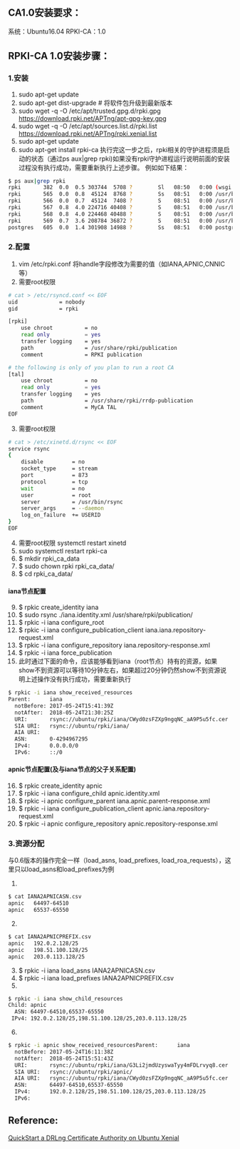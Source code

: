 ## CA1.0安装要求：
系统：Ubuntu16.04
RPKI-CA：1.0

## RPKI-CA 1.0安装步骤：
### 1.安装
1. sudo apt-get update
2. sudo apt-get dist-upgrade	# 将软件包升级到最新版本
3. sudo wget -q -O /etc/apt/trusted.gpg.d/rpki.gpg https://download.rpki.net/APTng/apt-gpg-key.gpg
4. sudo wget -q -O /etc/apt/sources.list.d/rpki.list https://download.rpki.net/APTng/rpki.xenial.list
5. sudo apt-get update
6. sudo apt-get install rpki-ca
执行完这一步之后，rpki相关的守护进程须是启动的状态（通过ps aux|grep rpki)如果没有rpki守护进程运行说明前面的安装过程没有执行成功，需要重新执行上述步骤。
例如如下结果：
```bash
$ ps aux|grep rpki
rpki       382  0.0  0.5 303744  5708 ?        Sl   08:50   0:00 (wsgi:rpkigui)    -k start
rpki       565  0.0  0.8  45124  8768 ?        Ss   08:51   0:00 /usr/bin/python /usr/lib/rpki/rpki-nanny
rpki       566  0.0  0.7  45124  7408 ?        S    08:51   0:00 /usr/bin/python /usr/lib/rpki/rpki-nanny
rpki       567  0.8  4.0 224716 40408 ?        S    08:51   0:00 /usr/bin/python /usr/lib/rpki/irdbd --foreground
rpki       568  0.8  4.0 224468 40488 ?        S    08:51   0:00 /usr/bin/python /usr/lib/rpki/rpkid --foreground
rpki       569  0.7  3.6 208784 36872 ?        S    08:51   0:00 /usr/bin/python /usr/lib/rpki/pubd --foreground
postgres   605  0.0  1.4 301908 14988 ?        Ss   08:51   0:00 postgres: rpki rpki [local] idle
```

### 2.配置
1. vim /etc/rpki.conf
将handle字段修改为需要的值（如IANA,APNIC,CNNIC等）
2. 需要root权限 
```bash
# cat > /etc/rsyncd.conf << EOF
uid             = nobody
gid             = rpki

[rpki]
    use chroot          = no
    read only           = yes
    transfer logging    = yes
    path                = /usr/share/rpki/publication
    comment             = RPKI publication

# the following is only of you plan to run a root CA
[tal]
    use chroot          = no
    read only           = yes
    transfer logging    = yes
    path                = /usr/share/rpki/rrdp-publication
    comment             = MyCA TAL
EOF
```
3. 需要root权限
```bash
# cat > /etc/xinetd.d/rsync << EOF
service rsync
{
    disable         = no
    socket_type     = stream
    port            = 873
    protocol        = tcp
    wait            = no
    user            = root
    server          = /usr/bin/rsync
    server_args     = --daemon
    log_on_failure  += USERID
}
EOF
```
4. 需要root权限 systemctl restart xinetd
5. sudo systemctl restart rpki-ca
6. $ mkdir rpki_ca_data
7. $ sudo chown rpki rpki_ca_data/
8. $ cd rpki_ca_data/
#### iana节点配置
9. $ rpkic create_identity iana
10. $ sudo rsync ./iana.identity.xml /usr/share/rpki/publication/                     
11. $ rpkic -i iana configure_root
12. $ rpkic -i iana configure_publication_client iana.iana.repository-request.xml
13. $ rpkic -i iana configure_repository iana.repository-response.xml
14. $ rpkic -i iana force_publication
15. 此时通过下面的命令，应该能够看到iana（root节点）持有的资源，如果show不到资源可以等待10分钟左右，如果超过20分钟仍然show不到资源说明上述操作没有执行成功，需要重新执行
```bash
$ rpkic -i iana show_received_resources
Parent:      iana
  notBefore: 2017-05-24T15:41:39Z
  notAfter:  2018-05-24T21:30:25Z
  URI:       rsync://ubuntu/rpki/iana/CWyd0zsFZXp9ngqNC_aA9P5u5fc.cer
  SIA URI:   rsync://ubuntu/rpki/iana/
  AIA URI:   
  ASN:       0-4294967295
  IPv4:      0.0.0.0/0
  IPv6:      ::/0
```
#### apnic节点配置(及与iana节点的父子关系配置)
16. $ rpkic create_identity apnic
17. $ rpkic -i iana configure_child apnic.identity.xml
18. $ rpkic -i apnic configure_parent iana.apnic.parent-response.xml
19. $ rpkic -i iana configure_publication_client apnic.iana.repository-request.xml
20. $ rpkic -i apnic configure_repository apnic.repository-response.xml


### 3.资源分配
与0.6版本的操作完全一样（load_asns, load_prefixes, load_roa_requests），这里只以load_asns和load_prefixes为例

1. 
```bash
$ cat IANA2APNICASN.csv 
apnic   64497-64510
apnic   65537-65550 
```
2. 
```bash
$ cat IANA2APNICPREFIX.csv 
apnic   192.0.2.128/25
apnic   198.51.100.128/25
apnic   203.0.113.128/25
```
3. $ rpkic -i iana load_asns IANA2APNICASN.csv 
4. $ rpkic -i iana load_prefixes IANA2APNICPREFIX.csv 
5. 
```bash
$ rpkic -i iana show_child_resources
Child: apnic
  ASN: 64497-64510,65537-65550
 IPv4: 192.0.2.128/25,198.51.100.128/25,203.0.113.128/25
```
6.
```bash
$ rpkic -i apnic show_received_resourcesParent:      iana
  notBefore: 2017-05-24T16:11:38Z
  notAfter:  2018-05-24T15:51:43Z
  URI:       rsync://ubuntu/rpki/iana/G3Li2jmdUzyswaTyy4mFDLrvyq8.cer
  SIA URI:   rsync://ubuntu/rpki/apnic/
  AIA URI:   rsync://ubuntu/rpki/iana/CWyd0zsFZXp9ngqNC_aA9P5u5fc.cer
  ASN:       64497-64510,65537-65550
  IPv4:      192.0.2.128/25,198.51.100.128/25,203.0.113.128/25
  IPv6:      
```

## Reference:
[QuickStart a DRLng Certificate Authority on Ubuntu Xenial](https://github.com/dragonresearch/rpki.net/blob/master/doc/quickstart/xenial-ca.md)
